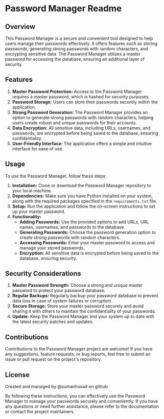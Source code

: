 # Password Manager Readme

## Overview
This Password Manager is a secure and convenient tool designed to help users manage their passwords effectively. It offers features such as storing passwords, generating strong passwords with random characters, and encrypting sensitive data. The Password Manager utilizes a master password for accessing the database, ensuring an additional layer of security.

## Features
1. **Master Password Protection:** Access to the Password Manager requires a master password, which is hashed for security purposes.
2. **Password Storage:** Users can store their passwords securely within the application.
3. **Strong Password Generation:** The Password Manager provides an option to generate strong passwords with random characters, helping users create robust and unique passwords for their accounts.
4. **Data Encryption:** All sensitive data, including URLs, usernames, and passwords, are encrypted before being saved to the database, ensuring confidentiality.
5. **User-Friendly Interface:** The application offers a simple and intuitive interface for ease of use.

## Usage
To use the Password Manager, follow these steps:
1. **Installation:** Clone or download the Password Manager repository to your local machine.
2. **Dependencies:** Make sure you have Python installed on your system, along with the required packages specified in the `requirements.txt` file.
3. **Setup:** Run the application and follow the on-screen instructions to set up your master password.
4. **Functionality:**
    - **Adding Passwords:** Use the provided options to add URLs, URL names, usernames, and passwords to the database.
    - **Generating Passwords:** Choose the password generation option to create strong passwords with random characters.
    - **Accessing Passwords:** Enter your master password to access and manage your stored passwords.
    - **Encryption:** All sensitive data is encrypted before being saved to the database, ensuring security.

## Security Considerations
1. **Master Password Strength:** Choose a strong and unique master password to protect your password database.
2. **Regular Backups:** Regularly backup your password database to prevent data loss in case of system failures or corruption.
3. **Secure Storage:** Store your master password securely and avoid sharing it with others to maintain the confidentiality of your passwords.
4. **Update:** Keep the Password Manager and your system up to date with the latest security patches and updates.

## Contributions
Contributions to the Password Manager project are welcome! If you have any suggestions, feature requests, or bug reports, feel free to submit an issue or pull request on the project's repository.

## License
Created and managed by @sumanhosad on github 

By following these instructions, you can effectively use the Password Manager to manage your passwords securely and conveniently. If you have any questions or need further assistance, please refer to the documentation or contact the project maintainers.

